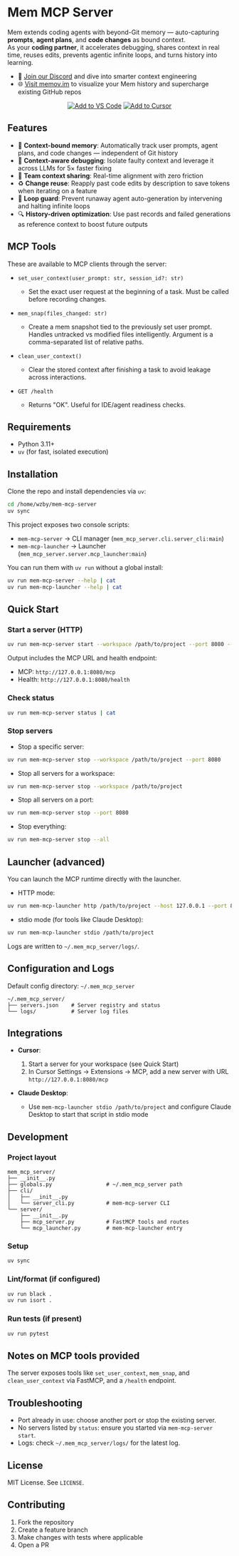 # Mem MCP Server

Mem extends coding agents with beyond-Git memory — auto-capturing **prompts**, **agent plans**, and **code changes** as bound context.  
As your **coding partner**, it accelerates debugging, shares context in real time, reuses edits, prevents agentic infinite loops, and turns history into learning.  

- 💬 [Join our Discord](https://discord.gg/YCN75dTh) and dive into smarter context engineering
- 🌐 [Visit memov.im](https://memov.im) to visualize your Mem history and supercharge existing GitHub repos


<div align="center">

[![Add to VS Code](https://img.shields.io/badge/Add%20to%20VS%20Code-007ACC?style=for-the-badge&logo=visual-studio-code&logoColor=white)](https://memov-vscode.vercel.app/)
[![Add to Cursor](https://img.shields.io/badge/Add%20to%20CURSOR-000000?style=for-the-badge&logo=visual-studio-code&logoColor=white)](https://memov-vscode.vercel.app/)

</div>

## Features

- 📒 **Context-bound memory**: Automatically track user prompts, agent plans, and code changes — independent of Git history
- 🐞 **Context-aware debugging**: Isolate faulty context and leverage it across LLMs for 5× faster fixing
- 🤝 **Team context sharing**: Real-time alignment with zero friction  
- ♻️ **Change reuse**: Reapply past code edits by description to save tokens when iterating on a feature  
- 🛑 **Loop guard**: Prevent runaway agent auto-generation by intervening and halting infinite loops  
- 🔍 **History-driven optimization**: Use past records and failed generations as reference context to boost future outputs

## MCP Tools

These are available to MCP clients through the server:

- `set_user_context(user_prompt: str, session_id?: str)`
  - Set the exact user request at the beginning of a task. Must be called before recording changes.

- `mem_snap(files_changed: str)`
  - Create a mem snapshot tied to the previously set user prompt. Handles untracked vs modified files intelligently. Argument is a comma-separated list of relative paths.

- `clean_user_context()`
  - Clear the stored context after finishing a task to avoid leakage across interactions.

- `GET /health`
  - Returns "OK". Useful for IDE/agent readiness checks.

## Requirements

- Python 3.11+
- `uv` (for fast, isolated execution)

## Installation

Clone the repo and install dependencies via `uv`:

```bash
cd /home/wzby/mem-mcp-server
uv sync
```

This project exposes two console scripts:

- `mem-mcp-server` → CLI manager (`mem_mcp_server.cli.server_cli:main`)
- `mem-mcp-launcher` → Launcher (`mem_mcp_server.server.mcp_launcher:main`)

You can run them with `uv run` without a global install:

```bash
uv run mem-mcp-server --help | cat
uv run mem-mcp-launcher --help | cat
```

## Quick Start

### Start a server (HTTP)

```bash
uv run mem-mcp-server start --workspace /path/to/project --port 8080 --host 127.0.0.1
```

Output includes the MCP URL and health endpoint:
- MCP: `http://127.0.0.1:8080/mcp`
- Health: `http://127.0.0.1:8080/health`

### Check status

```bash
uv run mem-mcp-server status | cat
```

### Stop servers

- Stop a specific server:

```bash
uv run mem-mcp-server stop --workspace /path/to/project --port 8080
```

- Stop all servers for a workspace:

```bash
uv run mem-mcp-server stop --workspace /path/to/project
```

- Stop all servers on a port:

```bash
uv run mem-mcp-server stop --port 8080
```

- Stop everything:

```bash
uv run mem-mcp-server stop --all
```

## Launcher (advanced)

You can launch the MCP runtime directly with the launcher.

- HTTP mode:

```bash
uv run mem-mcp-launcher http /path/to/project --host 127.0.0.1 --port 8080
```

- stdio mode (for tools like Claude Desktop):

```bash
uv run mem-mcp-launcher stdio /path/to/project
```

Logs are written to `~/.mem_mcp_server/logs/`.

## Configuration and Logs

Default config directory: `~/.mem_mcp_server`

```
~/.mem_mcp_server/
├── servers.json    # Server registry and status
└── logs/           # Server log files
```

## Integrations

- **Cursor**:
  1. Start a server for your workspace (see Quick Start)
  2. In Cursor Settings → Extensions → MCP, add a new server with URL `http://127.0.0.1:8080/mcp`

- **Claude Desktop**:
  - Use `mem-mcp-launcher stdio /path/to/project` and configure Claude Desktop to start that script in stdio mode

## Development

### Project layout

```
mem_mcp_server/
├── __init__.py
├── globals.py                 # ~/.mem_mcp_server path
├── cli/
│   ├── __init__.py
│   └── server_cli.py          # mem-mcp-server CLI
└── server/
    ├── __init__.py
    ├── mcp_server.py          # FastMCP tools and routes
    └── mcp_launcher.py        # mem-mcp-launcher entry
```

### Setup

```bash
uv sync
```

### Lint/format (if configured)

```bash
uv run black .
uv run isort .
```

### Run tests (if present)

```bash
uv run pytest
```

## Notes on MCP tools provided

The server exposes tools like `set_user_context`, `mem_snap`, and `clean_user_context` via FastMCP, and a `/health` endpoint.

## Troubleshooting

- Port already in use: choose another port or stop the existing server.
- No servers listed by `status`: ensure you started via `mem-mcp-server start`.
- Logs: check `~/.mem_mcp_server/logs/` for the latest log.

## License

MIT License. See `LICENSE`.

## Contributing

1. Fork the repository
2. Create a feature branch
3. Make changes with tests where applicable
4. Open a PR
